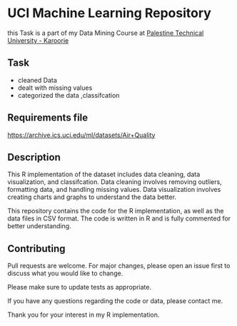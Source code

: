 # UCI Machine Learning Repository



this Task is a part of my Data Mining Course at <a href="https://ptuk.edu.ps/en/">Palestine Technical University - Karoorie</a>


## Task 
- cleaned Data 
- dealt with missing values
- categorized the data ,classifcation

## Requirements file
https://archive.ics.uci.edu/ml/datasets/Air+Quality

## Description 

This R implementation of the dataset includes data cleaning, data visualization, and classifcation. Data cleaning involves removing outliers, formatting data, and handling missing values. Data visualization involves creating charts and graphs to understand the data better.

This repository contains the code for the R implementation, as well as the data files in CSV format. The code is written in R and is fully commented for better understanding.


## Contributing

Pull requests are welcome. For major changes, please open an issue first to discuss what you would like to change.

Please make sure to update tests as appropriate.

If you have any questions regarding the code or data, please contact me.

Thank you for your interest in my R implementation.
